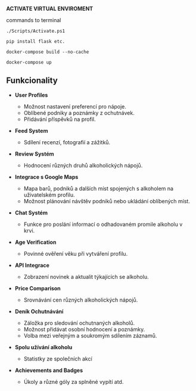 **ACTIVATE VIRTUAL ENVIROMENT**

commands to terminal 

``` ./Scripts/Activate.ps1 ```

```pip install flask etc.```

```docker-compose build --no-cache```

```docker-compose up```

## Funkcionality

- **User Profiles**
  - Možnost nastavení preferencí pro nápoje.
  - Oblíbené podniky a poznámky z ochutnávek.
  - Přidávání příspěvků na profil.

- **Feed System**
  - Sdílení recenzí, fotografií a zážitků.

- **Review Systém**
  - Hodnocení různých druhů alkoholických nápojů.

- **Integrace s Google Maps**
  - Mapa barů, podniků a dalších míst spojených s alkoholem na uživatelském profilu.
  - Možnost plánování návštěv podniků nebo ukládání oblíbených míst.

- **Chat Systém**
  - Funkce pro poslání informací o odhadovaném promile alkoholu v krvi.

- **Age Verification**
  - Povinné ověření věku při vytváření profilu.

- **API Integrace**
  - Zobrazení novinek a aktualit týkajících se alkoholu.

- **Price Comparison**
  - Srovnávání cen různých alkoholických nápojů.

- **Deník Ochutnávání**
  - Záložka pro sledování ochutnaných alkoholů.
  - Možnost přidávat osobní hodnocení a poznámky.
  - Volba mezi veřejným a soukromým sdílením záznamů.

- **Spolu užívání alkoholu**
  - Statistky ze společních akcí

- **Achievements and Badges**
  - Úkoly a různé góly za splněné vypítí atd.
